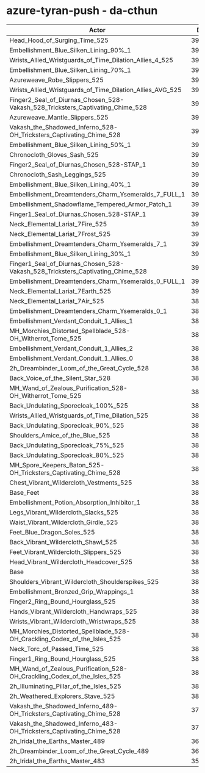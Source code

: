# azure-tyran-push - da-cthun
| Actor | DPS | Increase |
|---|:---:|:---:|
|Head_Hood_of_Surging_Time_525|399292|3.15%|
|Embellishment_Blue_Silken_Lining_90%_1|398553|2.96%|
|Wrists_Allied_Wristguards_of_Time_Dilation_Allies_4_525|396559|2.44%|
|Embellishment_Blue_Silken_Lining_70%_1|395981|2.29%|
|Azureweave_Robe_Slippers_525|395743|2.23%|
|Wrists_Allied_Wristguards_of_Time_Dilation_Allies_AVG_525|394626|1.94%|
|Finger2_Seal_of_Diurnas_Chosen_528-Vakash_528_Tricksters_Captivating_Chime_528|394296|1.86%|
|Azureweave_Mantle_Slippers_525|394022|1.79%|
|Vakash_the_Shadowed_Inferno_528-OH_Tricksters_Captivating_Chime_528|393518|1.66%|
|Embellishment_Blue_Silken_Lining_50%_1|393509|1.65%|
|Chronocloth_Gloves_Sash_525|393343|1.61%|
|Finger2_Seal_of_Diurnas_Chosen_528-STAP_1|393185|1.57%|
|Chronocloth_Sash_Leggings_525|392177|1.31%|
|Embellishment_Blue_Silken_Lining_40%_1|392158|1.31%|
|Embellishment_Dreamtenders_Charm_Ysemeralds_7_FULL_1|391915|1.24%|
|Embellishment_Shadowflame_Tempered_Armor_Patch_1|391763|1.20%|
|Finger1_Seal_of_Diurnas_Chosen_528-STAP_1|391410|1.11%|
|Neck_Elemental_Lariat_7Fire_525|391178|1.05%|
|Neck_Elemental_Lariat_7Frost_525|391145|1.04%|
|Embellishment_Dreamtenders_Charm_Ysemeralds_7_1|391135|1.04%|
|Embellishment_Blue_Silken_Lining_30%_1|390954|0.99%|
|Finger1_Seal_of_Diurnas_Chosen_528-Vakash_528_Tricksters_Captivating_Chime_528|390883|0.98%|
|Embellishment_Dreamtenders_Charm_Ysemeralds_0_FULL_1|390784|0.95%|
|Neck_Elemental_Lariat_7Earth_525|390683|0.92%|
|Neck_Elemental_Lariat_7Air_525|389832|0.70%|
|Embellishment_Dreamtenders_Charm_Ysemeralds_0_1|389740|0.68%|
|Embellishment_Verdant_Conduit_1_Allies_1|389676|0.66%|
|MH_Morchies_Distorted_Spellblade_528-OH_Witherrot_Tome_525|389584|0.64%|
|Embellishment_Verdant_Conduit_1_Allies_2|389551|0.63%|
|Embellishment_Verdant_Conduit_1_Allies_0|389477|0.61%|
|2h_Dreambinder_Loom_of_the_Great_Cycle_528|389443|0.60%|
|Back_Voice_of_the_Silent_Star_528|389255|0.56%|
|MH_Wand_of_Zealous_Purification_528-OH_Witherrot_Tome_525|389220|0.55%|
|Back_Undulating_Sporecloak_100%_525|388907|0.47%|
|Wrists_Allied_Wristguards_of_Time_Dilation_525|388874|0.46%|
|Back_Undulating_Sporecloak_90%_525|388814|0.44%|
|Shoulders_Amice_of_the_Blue_525|388775|0.43%|
|Back_Undulating_Sporecloak_75%_525|388728|0.42%|
|Back_Undulating_Sporecloak_80%_525|388610|0.39%|
|MH_Spore_Keepers_Baton_525-OH_Tricksters_Captivating_Chime_528|387767|0.17%|
|Chest_Vibrant_Wildercloth_Vestments_525|387705|0.16%|
|Base_Feet|387682|0.15%|
|Embellishment_Potion_Absorption_Inhibitor_1|387616|0.13%|
|Legs_Vibrant_Wildercloth_Slacks_525|387613|0.13%|
|Waist_Vibrant_Wildercloth_Girdle_525|387481|0.10%|
|Feet_Blue_Dragon_Soles_525|387462|0.09%|
|Back_Vibrant_Wildercloth_Shawl_525|387439|0.09%|
|Feet_Vibrant_Wildercloth_Slippers_525|387347|0.06%|
|Head_Vibrant_Wildercloth_Headcover_525|387262|0.04%|
|Base|387104|0.00%|
|Shoulders_Vibrant_Wildercloth_Shoulderspikes_525|387088|0.00%|
|Embellishment_Bronzed_Grip_Wrappings_1|387049|-0.01%|
|Finger2_Ring_Bound_Hourglass_525|386855|-0.06%|
|Hands_Vibrant_Wildercloth_Handwraps_525|386812|-0.08%|
|Wrists_Vibrant_Wildercloth_Wristwraps_525|386563|-0.14%|
|MH_Morchies_Distorted_Spellblade_528-OH_Crackling_Codex_of_the_Isles_525|386079|-0.26%|
|Neck_Torc_of_Passed_Time_525|385694|-0.36%|
|Finger1_Ring_Bound_Hourglass_525|385627|-0.38%|
|MH_Wand_of_Zealous_Purification_528-OH_Crackling_Codex_of_the_Isles_525|385416|-0.44%|
|2h_Illuminating_Pillar_of_the_Isles_525|384236|-0.74%|
|2h_Weathered_Explorers_Stave_525|384116|-0.77%|
|Vakash_the_Shadowed_Inferno_489-OH_Tricksters_Captivating_Chime_528|372770|-3.70%|
|Vakash_the_Shadowed_Inferno_483-OH_Tricksters_Captivating_Chime_528|370154|-4.38%|
|2h_Iridal_the_Earths_Master_489|361912|-6.51%|
|2h_Dreambinder_Loom_of_the_Great_Cycle_489|360719|-6.82%|
|2h_Iridal_the_Earths_Master_483|358356|-7.43%|
